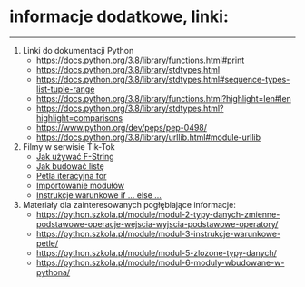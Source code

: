 # informacje dodatkowe, linki:

----

1. Linki do dokumentacji Python
   * https://docs.python.org/3.8/library/functions.html#print
   * https://docs.python.org/3.8/library/stdtypes.html
   * https://docs.python.org/3.8/library/stdtypes.html#sequence-types-list-tuple-range
   * https://docs.python.org/3.8/library/functions.html?highlight=len#len
   * https://docs.python.org/3.8/library/stdtypes.html?highlight=comparisons
   * https://www.python.org/dev/peps/pep-0498/
   * https://docs.python.org/3.8/library/urllib.html#module-urllib
2. Filmy w serwisie Tik-Tok
   * [Jak używać F-String](https://www.tiktok.com/@abixedukacja/video/7018466874237193477)
   * [Jak budować listę](https://www.tiktok.com/@abixedukacja/video/7025906319173422341) 
   * [Petla iteracyjna for](https://www.tiktok.com/@abixedukacja/video/70266630583028810301)
   * [Importowanie modułów](https://www.tiktok.com/@abixedukacja/video/7034052786467720453)
   * [Instrukcje warunkowe if ... else ...](https://www.tiktok.com/@abixedukacja/video/7016201797954047237)
3. Materiały dla zainteresowanych pogłębiające informacje:
   * https://python.szkola.pl/module/modul-2-typy-danych-zmienne-podstawowe-operacje-wejscia-wyjscia-podstawowe-operatory/
   * https://python.szkola.pl/module/modul-3-instrukcje-warunkowe-petle/ 
   * https://python.szkola.pl/module/modul-5-zlozone-typy-danych/
   * https://python.szkola.pl/module/modul-6-moduly-wbudowane-w-pythona/